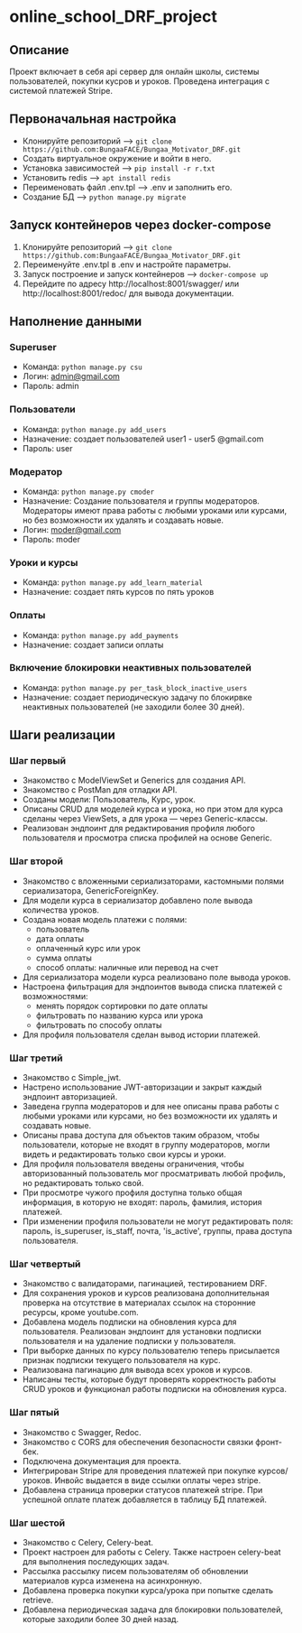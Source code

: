 # online_school_DRF_project  
## Описание  
Проект включает в себя api сервер для онлайн школы, системы пользователей, покупки кусров и уроков. Проведена интеграция с системой платежей Stripe.  

## Первоначальная настройка  
- Клонируйте репозиторий --> `git clone https://github.com:BungaaFACE/Bungaa_Motivator_DRF.git`
- Создать виртуальное окружение и войти в него.  
- Установка зависимостей --> `pip install -r r.txt`
- Установить redis --> `apt install redis`
- Переименовать файл .env.tpl --> .env и заполнить его.
- Создание БД --> `python manage.py migrate`
## Запуск контейнеров через docker-compose  
1. Клонируйте репозиторий --> `git clone https://github.com:BungaaFACE/Bungaa_Motivator_DRF.git`
2. Переименуйте .env.tpl в .env и настройте параметры.  
3. Запуск построение и запуск контейнеров --> `docker-compose up`
4. Перейдите по адресу http://localhost:8001/swagger/ или http://localhost:8001/redoc/ для вывода документации.

## Наполнение данными  
### Superuser  
- Команда: `python manage.py csu`
- Логин: admin@gmail.com
- Пароль: admin
### Пользователи  
- Команда: `python manage.py add_users`  
- Назначение: создает пользователей user1 - user5 @gmail.com  
- Пароль: user
### Модератор  
- Команда: `python manage.py cmoder`  
- Назначение: Создание пользователя и группы модераторов. Модераторы имеют права работы с любыми уроками или курсами, но без возможности их удалять и создавать новые.  
- Логин: moder@gmail.com  
- Пароль: moder  
### Уроки и курсы  
- Команда: `python manage.py add_learn_material`  
- Назначение: создает пять курсов по пять уроков  
### Оплаты  
- Команда: `python manage.py add_payments`  
- Назначение: создает записи оплаты
### Включение блокировки неактивных пользователей  
- Команда: `python manage.py per_task_block_inactive_users`  
- Назначение: создает периодическую задачу по блокирвке неактивных пользователей (не заходили более 30 дней).  
## Шаги реализации  
### Шаг первый  
- Знакомство с ModelViewSet и Generics для создания API.
- Знакомство с PostMan для отладки API.  
- Созданы модели: Пользователь, Курс, урок.  
- Описаны CRUD для моделей курса и урока, но при этом для курса сделаны через ViewSets, а для урока — через Generic-классы.  
- Реализован эндпоинт для редактирования профиля любого пользователя и просмотра списка профилей на основе Generic.  
### Шаг второй  
- Знакомство с вложенными сериализаторами, кастомными полями сериализатора, GenericForeignKey.  
- Для модели курса в сериализатор добавлено поле вывода количества уроков.  
- Создана новая модель платежи с полями:  
  - пользователь  
  - дата оплаты  
  - оплаченный курс или урок  
  - сумма оплаты  
  - способ оплаты: наличные или перевод на счет  
- Для сериализатора модели курса реализовано поле вывода уроков.  
- Настроена фильтрация для эндпоинтов вывода списка платежей с возможностями:  
  - менять порядок сортировки по дате оплаты  
  - фильтровать по названию курса или урока  
  - фильтровать по способу оплаты  
- Для профиля пользователя сделан вывод истории платежей.
### Шаг третий  
- Знакомство с Simple_jwt.  
- Настрено использование JWT-авторизации и закрыт каждый эндпоинт авторизацией.  
- Заведена группа модераторов и для нее описаны права работы с любыми уроками или курсами, но без возможности их удалять и создавать новые.  
- Описаны права доступа для объектов таким образом, чтобы пользователи, которые не входят в группу модераторов, могли видеть и редактировать только свои курсы и уроки.  
- Для профиля пользователя введены ограничения, чтобы авторизованный пользователь мог просматривать любой профиль, но редактировать только свой.  
- При просмотре чужого профиля доступна только общая информация, в которую не входят: пароль, фамилия, история платежей.  
- При изменении профиля пользователи не могут редактировать поля: пароль, is_superuser, is_staff, почта, 'is_active', группы, права доступа пользователя.  
### Шаг четвертый  
- Знакомство с валидаторами, пагинацией, тестированием DRF.  
- Для сохранения уроков и курсов реализована дополнительная проверка на отсутствие в материалах ссылок на сторонние ресурсы, кроме youtube.com.  
- Добавлена модель подписки на обновления курса для пользователя. Реализован эндпоинт для установки подписки пользователя и на удаление подписки у пользователя.  
- При выборке данных по курсу пользователю теперь присылается признак подписки текущего пользователя на курс.  
- Реализована пагинацию для вывода всех уроков и курсов.  
- Написаны тесты, которые будут проверять корректность работы CRUD уроков и функционал работы подписки на обновления курса.  
### Шаг пятый  
- Знакомство с Swagger, Redoc.  
- Знакомство с CORS для обеспечения безопасности связки фронт-бек.  
- Подключена документация для проекта.  
- Интегрирован Stripe для проведения платежей при покупке курсов/уроков. Инвойс выдается в виде ссылки оплаты через stripe.  
- Добавлена страница проверки статусов платежей stripe. При успешной оплате платеж добавляется в таблицу БД платежей.    
### Шаг шестой  
- Знакомство с Celery, Celery-beat.  
- Проект настроен для работы с Celery. Также настроен celery-beat для выполнения последующих задач.  
- Рассылка рассылку писем пользователям об обновлении материалов курса изменена на асинхронную.  
- Добавлена проверка покупки курса/урока при попытке сделать retrieve.  
- Добавлена периодическая задача для блокировки пользователей, которые заходили более 30 дней назад.  



